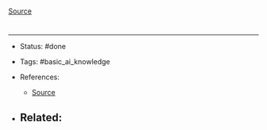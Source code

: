 # 
[Source](https://mlu-explain.github.io/)


# 

---
- Status: #done

- Tags: #basic_ai_knowledge 

- References:
	- [Source](https://mlu-explain.github.io/)

- Related:
	- 
